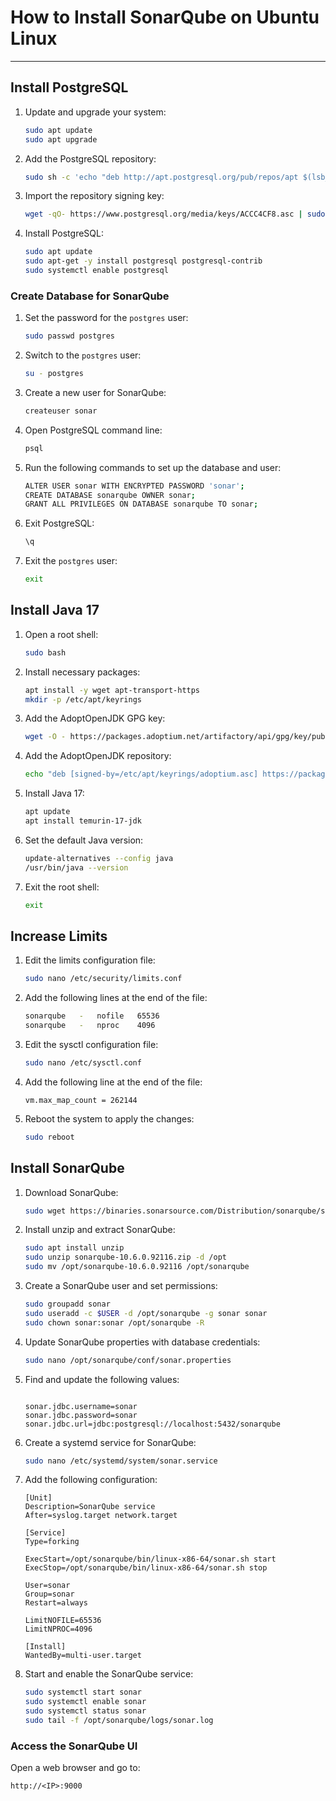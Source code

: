 # How to Install SonarQube on Ubuntu Linux

---

## Install PostgreSQL

1. Update and upgrade your system:

   ```bash
   sudo apt update
   sudo apt upgrade
   ```

2. Add the PostgreSQL repository:

   ```bash
   sudo sh -c 'echo "deb http://apt.postgresql.org/pub/repos/apt $(lsb_release -cs)-pgdg main" > /etc/apt/sources.list.d/pgdg.list'
   ```

3. Import the repository signing key:

   ```bash
   wget -qO- https://www.postgresql.org/media/keys/ACCC4CF8.asc | sudo tee /etc/apt/trusted.gpg.d/pgdg.asc &>/dev/null
   ```

4. Install PostgreSQL:
   ```bash
   sudo apt update
   sudo apt-get -y install postgresql postgresql-contrib
   sudo systemctl enable postgresql
   ```

### Create Database for SonarQube

1. Set the password for the `postgres` user:

   ```bash
   sudo passwd postgres
   ```

2. Switch to the `postgres` user:

   ```bash
   su - postgres
   ```

3. Create a new user for SonarQube:

   ```bash
   createuser sonar
   ```

4. Open PostgreSQL command line:

   ```bash
   psql
   ```

5. Run the following commands to set up the database and user:

   ```bash
   ALTER USER sonar WITH ENCRYPTED PASSWORD 'sonar';
   CREATE DATABASE sonarqube OWNER sonar;
   GRANT ALL PRIVILEGES ON DATABASE sonarqube TO sonar;
   ```

6. Exit PostgreSQL:

   ```bash
   \q
   ```

7. Exit the `postgres` user:
   ```bash
   exit
   ```

## Install Java 17

1. Open a root shell:

   ```bash
   sudo bash
   ```

2. Install necessary packages:

   ```bash
   apt install -y wget apt-transport-https
   mkdir -p /etc/apt/keyrings
   ```

3. Add the AdoptOpenJDK GPG key:

   ```bash
   wget -O - https://packages.adoptium.net/artifactory/api/gpg/key/public | tee /etc/apt/keyrings/adoptium.asc
   ```

4. Add the AdoptOpenJDK repository:

   ```bash
   echo "deb [signed-by=/etc/apt/keyrings/adoptium.asc] https://packages.adoptium.net/artifactory/deb $(awk -F= '/^VERSION_CODENAME/{print$2}' /etc/os-release) main" | tee /etc/apt/sources.list.d/adoptium.list
   ```

5. Install Java 17:

   ```bash
   apt update
   apt install temurin-17-jdk
   ```

6. Set the default Java version:

   ```bash
   update-alternatives --config java
   /usr/bin/java --version
   ```

7. Exit the root shell:

   ```bash
   exit
   ```

## Increase Limits

1. Edit the limits configuration file:

   ```bash
   sudo nano /etc/security/limits.conf
   ```

2. Add the following lines at the end of the file:

   ```bash
   sonarqube   -   nofile   65536
   sonarqube   -   nproc    4096
   ```

3. Edit the sysctl configuration file:

   ```bash
   sudo nano /etc/sysctl.conf
   ```

4. Add the following line at the end of the file:

   ```
   vm.max_map_count = 262144
   ```

5. Reboot the system to apply the changes:

   ```bash
   sudo reboot
   ```

## Install SonarQube

1. Download SonarQube:

   ```bash
   sudo wget https://binaries.sonarsource.com/Distribution/sonarqube/sonarqube-10.6.0.92116.zip
   ```

2. Install unzip and extract SonarQube:

   ```bash
   sudo apt install unzip
   sudo unzip sonarqube-10.6.0.92116.zip -d /opt
   sudo mv /opt/sonarqube-10.6.0.92116 /opt/sonarqube
   ```

3. Create a SonarQube user and set permissions:

   ```bash
   sudo groupadd sonar
   sudo useradd -c $USER -d /opt/sonarqube -g sonar sonar
   sudo chown sonar:sonar /opt/sonarqube -R
   ```

4. Update SonarQube properties with database credentials:

   ```bash
   sudo nano /opt/sonarqube/conf/sonar.properties
   ```

5. Find and update the following values:

   ```

   sonar.jdbc.username=sonar
   sonar.jdbc.password=sonar
   sonar.jdbc.url=jdbc:postgresql://localhost:5432/sonarqube
   ```

6. Create a systemd service for SonarQube:

   ```bash
   sudo nano /etc/systemd/system/sonar.service
   ```

7. Add the following configuration:

   ```
   [Unit]
   Description=SonarQube service
   After=syslog.target network.target

   [Service]
   Type=forking

   ExecStart=/opt/sonarqube/bin/linux-x86-64/sonar.sh start
   ExecStop=/opt/sonarqube/bin/linux-x86-64/sonar.sh stop

   User=sonar
   Group=sonar
   Restart=always

   LimitNOFILE=65536
   LimitNPROC=4096

   [Install]
   WantedBy=multi-user.target
   ```

8. Start and enable the SonarQube service:
   ```bash
   sudo systemctl start sonar
   sudo systemctl enable sonar
   sudo systemctl status sonar
   sudo tail -f /opt/sonarqube/logs/sonar.log
   ```

### Access the SonarQube UI

Open a web browser and go to:

```
http://<IP>:9000
```
